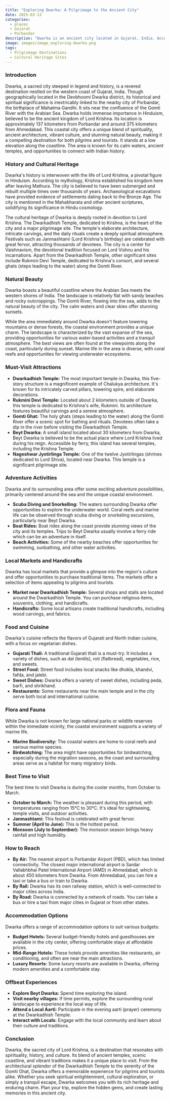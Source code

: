 ```yaml
---
title: "Exploring Dwarka: A Pilgrimage to the Ancient City"
date: 2025-03-13
categories:
  - places
  - Gujarat
  - Porbandar
description: "Dwarka is an ancient city located in Gujarat, India. According to Hindu mythology, it was one of the seven cities built by Lord Krishna. Today, it's a popular pilgrimage site for Hindus, who come to visit the famous Dwarkadhish Temple and other sacred sites."
image: images/image_exploring-dwarka.png
tags: 
  - Pilgrimage Destinations
  - Cultural Heritage Sites
---
```



### **Introduction**

Dwarka, a sacred city steeped in legend and history, is a revered destination nestled on the western coast of Gujarat, India. Though geographically located in the Devbhoomi Dwarka district, its historical and spiritual significance is inextricably linked to the nearby city of Porbandar, the birthplace of Mahatma Gandhi.  It sits near the confluence of the Gomti River with the Arabian Sea. Dwarka holds immense importance in Hinduism, believed to be the ancient kingdom of Lord Krishna. Its location is approximately 137 kilometers from Porbandar and around 375 kilometers from Ahmedabad. This coastal city offers a unique blend of spirituality, ancient architecture, vibrant culture, and stunning natural beauty, making it a compelling destination for both pilgrims and tourists.  It stands at a low elevation along the coastline.  The area is known for its calm waters, ancient temples, and opportunities to connect with Indian history.

### **History and Cultural Heritage**

Dwarka's history is interwoven with the life of Lord Krishna, a pivotal figure in Hinduism. According to mythology, Krishna established his kingdom here after leaving Mathura. The city is believed to have been submerged and rebuilt multiple times over thousands of years. Archaeological excavations have provided evidence of settlements dating back to the Bronze Age. The city is mentioned in the Mahabharata and other ancient scriptures, solidifying its significance in Hindu cosmology.



The cultural heritage of Dwarka is deeply rooted in devotion to Lord Krishna. The Dwarkadhish Temple, dedicated to Krishna, is the heart of the city and a major pilgrimage site.  The temple's elaborate architecture, intricate carvings, and the daily rituals create a deeply spiritual atmosphere.  Festivals such as Janmashtami (Lord Krishna's birthday) are celebrated with great fervor, attracting thousands of devotees.  The city is a center for Vaishnavism, the devotional tradition focused on Lord Vishnu and his incarnations.  Apart from the Dwarkadhish Temple, other significant sites include Rukmini Devi Temple, dedicated to Krishna's consort, and several ghats (steps leading to the water) along the Gomti River.

### **Natural Beauty**

Dwarka boasts a beautiful coastline where the Arabian Sea meets the western shores of India. The landscape is relatively flat with sandy beaches and rocky outcroppings. The Gomti River, flowing into the sea, adds to the natural beauty of the city. The calm waters and clear skies offer stunning sunsets.



While the area immediately around Dwarka doesn't feature towering mountains or dense forests, the coastal environment provides a unique charm. The landscape is characterized by the vast expanse of the sea, providing opportunities for various water-based activities and a tranquil atmosphere. The best views are often found at the viewpoints along the coast, particularly during sunset.  Marine life in the area is diverse, with coral reefs and opportunities for viewing underwater ecosystems.

### **Must-Visit Attractions**

*   **Dwarkadhish Temple:** The most important temple in Dwarka, this five-story structure is a magnificent example of Chalukya architecture.  It's known for its intricately carved pillars, towering spire, and elaborate decorations.
*   **Rukmini Devi Temple:** Located about 2 kilometers outside of Dwarka, this temple is dedicated to Krishna's wife, Rukmini. Its architecture features beautiful carvings and a serene atmosphere.
*   **Gomti Ghat:** The holy ghats (steps leading to the water) along the Gomti River offer a scenic spot for bathing and rituals. Devotees often take a dip in the river before visiting the Dwarkadhish Temple.
*   **Beyt Dwarka:** A small island located about 30 kilometers from Dwarka, Beyt Dwarka is believed to be the actual place where Lord Krishna lived during his reign. Accessible by ferry, this island has several temples, including the Krishna Temple.
*   **Nageshwar Jyotirlinga Temple:** One of the twelve Jyotirlingas (shrines dedicated to Lord Shiva), located near Dwarka. This temple is a significant pilgrimage site.



### **Adventure Activities**

Dwarka and its surrounding area offer some exciting adventure possibilities, primarily centered around the sea and the unique coastal environment.

*   **Scuba Diving and Snorkelling:** The waters surrounding Dwarka offer opportunities to explore the underwater world. Coral reefs and marine life can be observed through scuba diving or snorkeling excursions, particularly near Beyt Dwarka.
*   **Boat Rides:** Boat rides along the coast provide stunning views of the city and its temples.  Trips to Beyt Dwarka usually involve a ferry ride which can be an adventure in itself.
*   **Beach Activities:** Some of the nearby beaches offer opportunities for swimming, sunbathing, and other water activities.



### **Local Markets and Handicrafts**

Dwarka has local markets that provide a glimpse into the region's culture and offer opportunities to purchase traditional items. The markets offer a selection of items appealing to pilgrims and tourists.

*   **Market near Dwarkadhish Temple:** Several shops and stalls are located around the Dwarkadhish Temple. You can purchase religious items, souvenirs, clothing, and handicrafts.
*   **Handicrafts:** Some local artisans create traditional handicrafts, including wood carvings, and fabrics.

### **Food and Cuisine**

Dwarka's cuisine reflects the flavors of Gujarati and North Indian cuisine, with a focus on vegetarian dishes.

*   **Gujarati Thali:** A traditional Gujarati thali is a must-try. It includes a variety of dishes, such as dal (lentils), roti (flatbread), vegetables, rice, and sweets.
*   **Street Food:** Street food includes local snacks like dhokla, khandvi, fafda, and jalebi.
*   **Sweet Dishes:** Dwarka offers a variety of sweet dishes, including peda, barfi, and shrikhand.
*   **Restaurants:** Some restaurants near the main temple and in the city serve both local and international cuisine.



### **Flora and Fauna**

While Dwarka is not known for large national parks or wildlife reserves within the immediate vicinity, the coastal environment supports a variety of marine life.

*   **Marine Biodiversity:** The coastal waters are home to coral reefs and various marine species.
*   **Birdwatching:** The area might have opportunities for birdwatching, especially during the migration seasons, as the coast and surrounding areas serve as a habitat for many migratory birds.

### **Best Time to Visit**

The best time to visit Dwarka is during the cooler months, from October to March.

*   **October to March:** The weather is pleasant during this period, with temperatures ranging from 15°C to 30°C. It's ideal for sightseeing, temple visits, and outdoor activities.
*   **Janmashtami:** This festival is celebrated with great fervor.
*   **Summer (April to June):** This is the hottest period.
*   **Monsoon (July to September):** The monsoon season brings heavy rainfall and high humidity.

### **How to Reach**

*   **By Air:** The nearest airport is Porbandar Airport (PBD), which has limited connectivity. The closest major international airport is Sardar Vallabhbhai Patel International Airport (AMD) in Ahmedabad, which is about 450 kilometers from Dwarka. From Ahmedabad, you can hire a taxi or take a bus or train to Dwarka.
*   **By Rail:** Dwarka has its own railway station, which is well-connected to major cities across India.
*   **By Road:** Dwarka is connected by a network of roads. You can take a bus or hire a taxi from major cities in Gujarat or from other states.

### **Accommodation Options**

Dwarka offers a range of accommodation options to suit various budgets:

*   **Budget Hotels:** Several budget-friendly hotels and guesthouses are available in the city center, offering comfortable stays at affordable prices.
*   **Mid-Range Hotels:** These hotels provide amenities like restaurants, air conditioning, and often are near the main attractions.
*   **Luxury Resorts:** Some luxury resorts are available in Dwarka, offering modern amenities and a comfortable stay.



### **Offbeat Experiences**

*   **Explore Beyt Dwarka:** Spend time exploring the island.
*   **Visit nearby villages:** If time permits, explore the surrounding rural landscape to experience the local way of life.
*   **Attend a Local Aarti:** Participate in the evening aarti (prayer) ceremony at the Dwarkadhish Temple.
*   **Interact with Locals:** Engage with the local community and learn about their culture and traditions.

### **Conclusion**

Dwarka, the sacred city of Lord Krishna, is a destination that resonates with spirituality, history, and culture. Its blend of ancient temples, scenic coastline, and vibrant traditions makes it a unique place to visit. From the architectural splendor of the Dwarkadhish Temple to the serenity of the Gomti Ghat, Dwarka offers a memorable experience for pilgrims and tourists alike. Whether you seek spiritual enlightenment, cultural exploration, or simply a tranquil escape, Dwarka welcomes you with its rich heritage and enduring charm. Plan your trip, explore the hidden gems, and create lasting memories in this ancient city.



